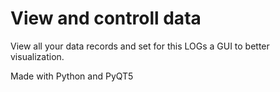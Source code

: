 # View and controll data
View all your data records and set for this LOGs a GUI to better visualization. 

Made with Python and PyQT5
